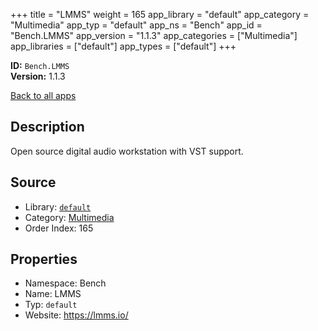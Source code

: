 ﻿+++
title = "LMMS"
weight = 165
app_library = "default"
app_category = "Multimedia"
app_typ = "default"
app_ns = "Bench"
app_id = "Bench.LMMS"
app_version = "1.1.3"
app_categories = ["Multimedia"]
app_libraries = ["default"]
app_types = ["default"]
+++

**ID:** `Bench.LMMS`  
**Version:** 1.1.3  
<!--more-->

[Back to all apps](/apps/)

## Description
Open source digital audio workstation with VST support.

## Source

* Library: [`default`](/app_libraries/default)
* Category: [Multimedia](/app_categories/multimedia)
* Order Index: 165

## Properties

* Namespace: Bench
* Name: LMMS
* Typ: `default`
* Website: <https://lmms.io/>

